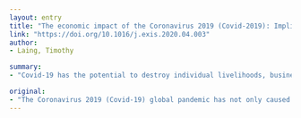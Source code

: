 ```yaml
---
layout: entry
title: "The economic impact of the Coronavirus 2019 (Covid-2019): Implications for the mining industry"
link: "https://doi.org/10.1016/j.exis.2020.04.003"
author:
- Laing, Timothy

summary:
- "Covid-19 has the potential to destroy individual livelihoods, businesses, industries and entire economies. The mining sector is not immune to these impacts. Understanding these impacts, and analysing their significance for the industry is a crucial task for academic research. Identifying these impacts is crucial task to academic research, and studying their significance. It has also wreaked havoc with the global economy on a scale not seen since at least the Great Depression."

original:
- "The Coronavirus 2019 (Covid-19) global pandemic has not only caused infections and deaths, but it has also wreaked havoc with the global economy on a scale not seen since at least the Great Depression. Covid-19 has the potential to destroy individual livelihoods, businesses, industries and entire economies. The mining sector is not immune to these impacts, and the crisis has the potential to have severe consequences in the short, medium and long-term for the industry. Understanding these impacts, and analysing their significance for the industry, and the role it plays in wider economic development is a crucial task for academic research."
---
```


